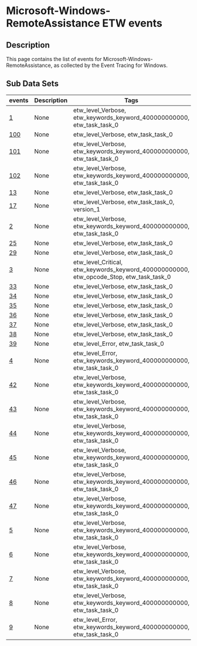 # Microsoft-Windows-RemoteAssistance ETW events

## Description
This page contains the list of events for Microsoft-Windows-RemoteAssistance, as collected by the Event Tracing for Windows.

## Sub Data Sets
|events|Description|Tags|
|---|---|---|
|[1](events/event-1.md)|None|etw_level_Verbose, etw_keywords_keyword_400000000000, etw_task_task_0|
|[100](events/event-100.md)|None|etw_level_Verbose, etw_task_task_0|
|[101](events/event-101.md)|None|etw_level_Verbose, etw_keywords_keyword_400000000000, etw_task_task_0|
|[102](events/event-102.md)|None|etw_level_Verbose, etw_keywords_keyword_400000000000, etw_task_task_0|
|[13](events/event-13.md)|None|etw_level_Verbose, etw_task_task_0|
|[17](events/event-17_v1.md)|None|etw_level_Verbose, etw_task_task_0, version_1|
|[2](events/event-2.md)|None|etw_level_Verbose, etw_keywords_keyword_400000000000, etw_task_task_0|
|[25](events/event-25.md)|None|etw_level_Verbose, etw_task_task_0|
|[29](events/event-29.md)|None|etw_level_Verbose, etw_task_task_0|
|[3](events/event-3.md)|None|etw_level_Critical, etw_keywords_keyword_400000000000, etw_opcode_Stop, etw_task_task_0|
|[33](events/event-33.md)|None|etw_level_Verbose, etw_task_task_0|
|[34](events/event-34.md)|None|etw_level_Verbose, etw_task_task_0|
|[35](events/event-35.md)|None|etw_level_Verbose, etw_task_task_0|
|[36](events/event-36.md)|None|etw_level_Verbose, etw_task_task_0|
|[37](events/event-37.md)|None|etw_level_Verbose, etw_task_task_0|
|[38](events/event-38.md)|None|etw_level_Verbose, etw_task_task_0|
|[39](events/event-39.md)|None|etw_level_Error, etw_task_task_0|
|[4](events/event-4.md)|None|etw_level_Error, etw_keywords_keyword_400000000000, etw_task_task_0|
|[42](events/event-42.md)|None|etw_level_Verbose, etw_keywords_keyword_400000000000, etw_task_task_0|
|[43](events/event-43.md)|None|etw_level_Verbose, etw_keywords_keyword_400000000000, etw_task_task_0|
|[44](events/event-44.md)|None|etw_level_Verbose, etw_keywords_keyword_400000000000, etw_task_task_0|
|[45](events/event-45.md)|None|etw_level_Verbose, etw_keywords_keyword_400000000000, etw_task_task_0|
|[46](events/event-46.md)|None|etw_level_Verbose, etw_keywords_keyword_400000000000, etw_task_task_0|
|[47](events/event-47.md)|None|etw_level_Verbose, etw_keywords_keyword_400000000000, etw_task_task_0|
|[5](events/event-5.md)|None|etw_level_Verbose, etw_keywords_keyword_400000000000, etw_task_task_0|
|[6](events/event-6.md)|None|etw_level_Verbose, etw_keywords_keyword_400000000000, etw_task_task_0|
|[7](events/event-7.md)|None|etw_level_Verbose, etw_keywords_keyword_400000000000, etw_task_task_0|
|[8](events/event-8.md)|None|etw_level_Verbose, etw_keywords_keyword_400000000000, etw_task_task_0|
|[9](events/event-9.md)|None|etw_level_Error, etw_keywords_keyword_400000000000, etw_task_task_0|

